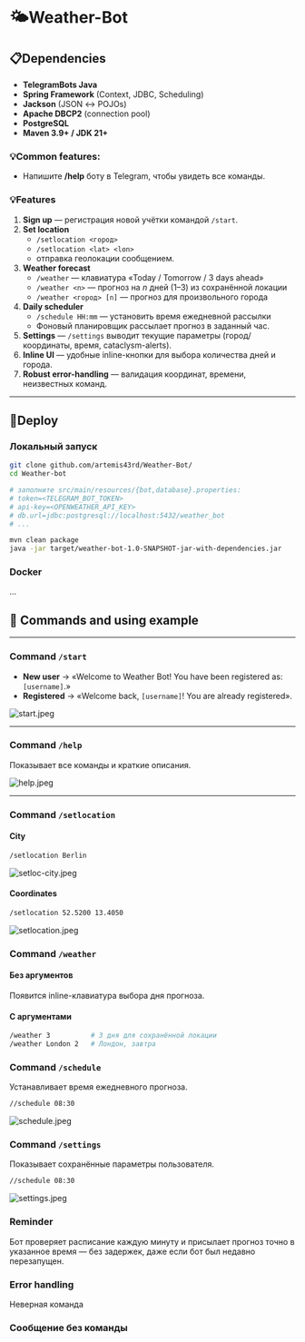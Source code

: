 # 🌤️Weather-Bot

## 📋Dependencies
 - **TelegramBots Java**  
 - **Spring Framework** (Context, JDBC, Scheduling)  
 - **Jackson** (JSON ↔ POJOs)  
 - **Apache DBCP2** (connection pool)  
 - **PostgreSQL**  
 - **Maven 3.9+ / JDK 21+**

### 💡Common features:
 - Напишите **/help** боту в Telegram, чтобы увидеть все команды.

### 💡Features
1. **Sign up** — регистрация новой учётки командой `/start`.  
2. **Set location**  
   - `/setlocation <город>`  
   - `/setlocation <lat> <lon>`  
   - отправка геолокации сообщением.  
3. **Weather forecast**  
   - `/weather` — клавиатура «Today / Tomorrow / 3 days ahead»  
   - `/weather <n>` — прогноз на *n* дней (1–3) из сохранённой локации  
   - `/weather <город> [n]` — прогноз для произвольного города  
4. **Daily scheduler**  
   - `/schedule HH:mm` — установить время ежедневной рассылки  
   - Фоновый планировщик рассылает прогноз в заданный час.  
5. **Settings** — `/settings` выводит текущие параметры (город/координаты, время, cataclysm-alerts).  
6. **Inline UI** — удобные inline-кнопки для выбора количества дней и города.  
7. **Robust error-handling** — валидация координат, времени, неизвестных команд.

---

## 🚀Deploy

### Локальный запуск

```bash
git clone github.com/artemis43rd/Weather-Bot/
cd Weather-bot

# заполните src/main/resources/{bot,database}.properties:
# token=<TELEGRAM_BOT_TOKEN>
# api-key=<OPENWEATHER_API_KEY>
# db.url=jdbc:postgresql://localhost:5432/weather_bot
# ...

mvn clean package
java -jar target/weather-bot-1.0-SNAPSHOT-jar-with-dependencies.jar
```
### Docker
...

## 🎯 Commands and using example

---

### Command `/start`
- **New user** → «Welcome to Weather Bot! You have been registered as: `[username]`.»
- **Registered** → «Welcome back, `[username]`! You are already registered».

![start.jpeg](img/start.jpeg)

---

### Command `/help`
Показывает все команды и краткие описания.

![help.jpeg](img/help.jpeg)

---

### Command `/setlocation`

####  City
```bash
/setlocation Berlin
```

![setloc-city.jpeg](img/setloc-city.jpeg)

####  Coordinates
```bash
/setlocation 52.5200 13.4050
```

![setlocation.jpeg](img/setlocation.jpeg)

### Command `/weather`
#### Без аргументов
Появится inline-клавиатура выбора дня прогноза.
#### С аргументами
```bash
/weather 3          # 3 дня для сохранённой локации
/weather London 2   # Лондон, завтра
```

### Command `/schedule`
Устанавливает время ежедневного прогноза.
```bash
//schedule 08:30
```

![schedule.jpeg](img/schedule.jpeg)

### Command `/settings`
Показывает сохранённые параметры пользователя.
```bash
//schedule 08:30
```

![settings.jpeg](img/settings.jpeg)

### Reminder
Бот проверяет расписание каждую минуту и присылает прогноз точно в указанное время — без задержек, даже если бот был недавно перезапущен.

### Error handling
Неверная команда

### Сообщение без команды